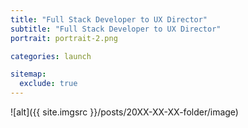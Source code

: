 ```yaml
---
title: "Full Stack Developer to UX Director"
subtitle: "Full Stack Developer to UX Director"
portrait: portrait-2.png

categories: launch

sitemap:
  exclude: true
---
```


![alt]({{ site.imgsrc }}/posts/20XX-XX-XX-folder/image)
